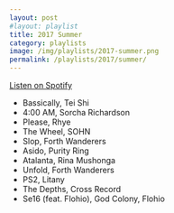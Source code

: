 ```yaml
---
layout: post
#layout: playlist
title: 2017 Summer
category: playlists
image: /img/playlists/2017-summer.png
permalink: /playlists/2017/summer/
---
```


[Listen on Spotify](https://open.spotify.com/user/katydecorah/playlist/62tbWBtzQ5FX2N9sRLFAb1)

* Bassically, Tei Shi
* 4:00 AM, Sorcha Richardson
* Please, Rhye
* The Wheel, SOHN
* Slop, Forth Wanderers
* Asido, Purity Ring
* Atalanta, Rina Mushonga
* Unfold, Forth Wanderers
* PS2, Litany
* The Depths, Cross Record
* Se16 (feat. Flohio), God Colony, Flohio
